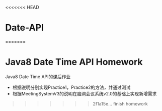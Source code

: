 <<<<<<< HEAD
# Date-API
=======
# Java8 Date Time API Homework

Java8 Date Time API的课后作业

- 根据说明分别实现Practice1，Practice2的方法，并通过测试
- 根据MeetingSystemV3的说明在脑洞会议系统v2.0的基础上实现新增需求
>>>>>>> 2f1a15e... finish homework
